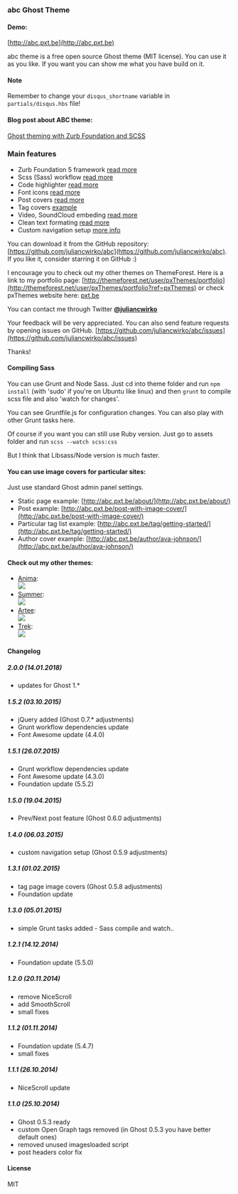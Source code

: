 ### abc Ghost Theme

#### Demo:
[http://abc.pxt.be](http://abc.pxt.be)

abc theme is a free open source Ghost theme (MIT license).
You can use it as you like. If you want you can show me what you have build on it.

#### Note
Remember to change your `disqus_shortname` variable in `partials/disqus.hbs` file!

#### Blog post about ABC theme:
[Ghost theming with Zurb Foundation and SCSS](http://julian.io/ghost-theming-with-zurb-foundation-and-scss/)

### Main features
* Zurb Foundation 5 framework [read more](http://abc.pxt.be/zurb-foundation-5/)
* Scss (Sass) workflow [read more](http://abc.pxt.be/scss-workflow/)
* Code highlighter [read more](http://abc.pxt.be/code-highlighter/)
* Font icons [read more](http://abc.pxt.be/font-icons-to-use/)
* Post covers [read more](http://abc.pxt.be/post-with-image-cover/)
* Tag covers [example](http://abc.pxt.be/tag/getting-started/)
* Video, SoundCloud embeding [read more](http://abc.pxt.be/video-soundcloud/)
* Clean text formating [read more](http://abc.pxt.be/welcome-to-ghost/)
* Custom navigation setup [more info](https://blog.ghost.org/navigation/)

You can download it from the GitHub repository:
[https://github.com/juliancwirko/abc](https://github.com/juliancwirko/abc).
If you like it, consider starring it on GitHub :)

I encourage you to check out my other themes on ThemeForest. Here is a link to my portfolio page: [http://themeforest.net/user/pxThemes/portfolio](http://themeforest.net/user/pxThemes/portfolio?ref=pxThemes) or check pxThemes website here: [pxt.be](http://pxt.be)

You can contact me through Twitter [**@juliancwirko**](https://twitter.com/JulianCwirko)

Your feedback will be very appreciated. You can also send feature requests by opening issues on GitHub.
[https://github.com/juliancwirko/abc/issues](https://github.com/juliancwirko/abc/issues)

Thanks!

#### Compiling Sass

You can use Grunt and Node Sass. Just cd into theme folder and run ````npm install```` (with 'sudo' if you're on Ubuntu like linux) and then ````grunt```` to compile scss file and also 'watch for changes'.

You can see Gruntfile.js for configuration changes. You can also play with other Grunt tasks here.

Of course if you want you can still use Ruby version. Just go to assets folder and run ````scss --watch scss:css````

But I think that Libsass/Node version is much faster.

#### You can use image covers for particular sites:

Just use standard Ghost admin panel settings.

- Static page example: [http://abc.pxt.be/about/](http://abc.pxt.be/about/)
- Post example: [http://abc.pxt.be/post-with-image-cover/](http://abc.pxt.be/post-with-image-cover/)
- Particular tag list example: [http://abc.pxt.be/tag/getting-started/](http://abc.pxt.be/tag/getting-started/)
- Author cover example: [http://abc.pxt.be/author/ava-johnson/](http://abc.pxt.be/author/ava-johnson/)

#### Check out my other themes:

- [Anima](http://themeforest.net/item/anima-multipurpose-ghost-theme/9601972?ref=pxThemes): <br> <a href="http://themeforest.net/item/anima-multipurpose-ghost-theme/9601972?ref=pxThemes"><img src="https://s3.envato.com/files/238526357/preview_590x300.__large_preview.jpg" /></a>
- [Summer](http://themeforest.net/item/summer-simple-and-clean-ghost-theme/8181353?ref=pxThemes): <br> <a href="http://themeforest.net/item/summer-simple-and-clean-ghost-theme/8181353?ref=pxThemes"><img src="https://s3.envato.com/files/171236846/preview_590x300.__large_preview.png" /></a>
- [Artee](http://themeforest.net/item/artee-portfolio-ghost-theme/7223054?ref=pxThemes): <br> <a href="http://themeforest.net/item/artee-portfolio-ghost-theme/7223054?ref=pxThemes"><img src="https://s3.envato.com/files/238904029/preview_590x300.__large_preview.png" /></a>
- [Trek](http://themeforest.net/item/trek-responsive-ghost-theme/6521607?ref=pxThemes): <br> <a href="http://themeforest.net/item/trek-responsive-ghost-theme/6521607?ref=pxThemes"><img src="https://s3.envato.com/files/239113529/preview_590x300.__large_preview.jpg" /></a>

#### Changelog

##### 2.0.0 (14.01.2018)

- updates for Ghost 1.*

##### 1.5.2 (03.10.2015)

- jQuery added (Ghost 0.7.* adjustments)
- Grunt workflow dependencies update
- Font Awesome update (4.4.0)

##### 1.5.1 (26.07.2015)

- Grunt workflow dependencies update
- Font Awesome update (4.3.0)
- Foundation update (5.5.2)

##### 1.5.0 (19.04.2015)

- Prev/Next post feature (Ghost 0.6.0 adjustments)

##### 1.4.0 (06.03.2015)

- custom navigation setup (Ghost 0.5.9 adjustments)

##### 1.3.1 (01.02.2015)

- tag page image covers (Ghost 0.5.8 adjustments)
- Foundation update

##### 1.3.0 (05.01.2015)

- simple Grunt tasks added - Sass compile and watch..

##### 1.2.1 (14.12.2014)

- Foundation update (5.5.0)

##### 1.2.0 (20.11.2014)

- remove NiceScroll
- add SmoothScroll
- small fixes

##### 1.1.2 (01.11.2014)

- Foundation update (5.4.7)
- small fixes

##### 1.1.1 (26.10.2014)

- NiceScroll update

##### 1.1.0 (25.10.2014)

- Ghost 0.5.3 ready
- custom Open Graph tags removed (in Ghost 0.5.3 you have better default ones)
- removed unused imagesloaded script
- post headers color fix

#### License

MIT
